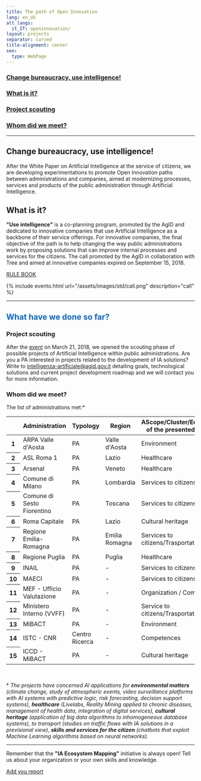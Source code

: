 ```yaml
---
title: The path of Open Innovation
lang: en_US
alt_langs:
  it_IT: openinnovation/
layout: projects
separator: curved
title-alignment: center
seo:
  type: WebPage
---
```


<h3><a href="#cambia">Change bureaucracy, use intelligence!</a></h3>
<h3><a href="#cosa">What is it?</a></h3>
<h3><a href="#scouting">Project scouting</a></h3>
<h3><a href="#incontro"> Whom did we meet?</a></h3>




<hr class="sep">

<a name="cambia"></a>
## Change bureaucracy, use intelligence! ##

After the White Paper on Artificial Intelligence at the service of citizens, we are developing experimentations to promote Open Innovation paths between administrations and companies, aimed at modernizing processes, services and products of the public administration through Artificial Intelligence.

<a name="cosa"></a>
## What is it? ##
<b>"Use intelligence"</b> is a co-planning program, promoted by the AgID and dedicated to innovative companies that use Artificial Intelligence as a backbone of their service offerings. For innovative companies, the final objective of the path is to help changing the way public administrations work by proposing solutions that can improve internal processes and services for the citizens. 
The call promoted by the AgID in collaboration with Tree and aimed at innovative companies expired on September 15, 2018.



<a role="button" href="https://ia.italia.it/assets/regolamento.pdf" class="Button Button--default u-borderShadow-m u-text-r-xxs u-padding-r-all u-color-teal-70" target="_blank">RULE BOOK</a>


{% include evento.html url="/assets/images/std/call.png" description="call" %}


<hr class="sep">


<h2 style="color:#06c!important;">What have we done so far?</h2>

<a name="scouting"></a>
### Project scouting
After the [event](../../evento-21marzo) on March 21, 2018, we opened the scouting phase of possible projects of Artificial Intelligence within public administrations.
Are you a PA interested in projects related to the development of IA solutions? Write to <intelligenza-artificiale@agid.gov.it> detailing goals, technological solutions and current project development roadmap and we will contact you for more information.

<a name="incontro"></a>
### Whom did we meet?
The list of administrations met:\*

<div class="table-responsive">
<table class="table table-striped">
<thead>
  <tr>
    <th scope="col"></th>
    <th scope="col">Administration</th>
    <th scope="col">Typology</th>
    <th scope="col">Region</th>
    <th scope="col">AScope/Cluster/Ecosystem<br>of the presented project</th>
  </tr>
</thead>
<tbody>
  <tr>
    <th scope="row">1</th>
    <td>ARPA Valle d'Aosta<br></td>
    <td>PA</td>
    <td>Valle d'Aosta</td>
    <td>Environment</td>
  </tr>
  <tr>
    <th scope="row">2</th>
    <td>ASL Roma 1</td>
    <td>PA</td>
    <td>Lazio</td>
    <td>Healthcare</td>
  </tr>
  <tr>
    <th scope="row">3</th>
    <td>Arsenal</td>
    <td>PA</td>
    <td>Veneto</td>
    <td>Healthcare</td>
  </tr>
  <tr>
    <th scope="row">4</th>
    <td>Comune di Milano</td>
    <td>PA</td>
    <td>Lombardia</td>
    <td>Services to citizens</td>
  </tr>
  <tr>
    <th scope="row">5</th>
    <td>Comune di Sesto Fiorentino</td>
    <td>PA</td>
    <td>Toscana</td>
    <td>Services to citizens</td>
  </tr>
  <tr>
    <th scope="row">6</th>
    <td>Roma Capitale</td>
    <td>PA</td>
    <td>Lazio</td>
    <td>Cultural heritage</td>
  </tr>
  <tr>
    <th scope="row">7</th>
    <td>Regione Emilia-Romagna</td>
    <td>PA</td>
    <td>Emilia Romagna</td>
    <td>Services to citizens/Trasportation</td>
  </tr>
  <tr>
    <th scope="row">8</th>
    <td>Regione Puglia</td>
    <td>PA</td>
    <td>Puglia</td>
    <td>Healthcare</td>
  </tr>
  <tr>
    <th scope="row">9</th>
    <td>INAIL</td>
    <td>PA</td>
    <td>-</td>
    <td>Services to citizens</td>
  </tr>
  <tr>
    <th scope="row">10</th>
    <td>MAECI</td>
    <td>PA</td>
    <td>-</td>
    <td>Services to citizens</td>
  </tr>
  <tr>
    <th scope="row">11</th>
    <td>MEF - Ufficio Valutazione</td>
    <td>PA</td>
    <td>-</td>
    <td>Organization / Comptences</td>
  </tr>
  <tr>
    <th scope="row">12</th>
    <td>Ministero Interno (VVFF)</td>
    <td>PA</td>
    <td>-</td>
    <td>Service to citizens/Trasportation</td>
  </tr>
  <tr>
    <th scope="row">13</th>
    <td>MiBACT</td>
    <td>PA</td>
    <td>-</td>
    <td>Environment</td>
  </tr>
  <tr>
    <th scope="row">14</th>
    <td>ISTC - CNR</td>
    <td>Centro Ricerca</td>
    <td>-</td>
    <td>Competences</td>
  </tr>
  <tr>
    <th scope="row">15</th>
    <td>ICCD - MiBACT</td>
    <td>PA</td>
    <td>-</td>
    <td>Cultural heritage</td>
  </tr>
  </tbody>
</table>
</div>

&nbsp;

\* *The projects have concerned AI applications for **environmental matters** (climate change, study of atmospheric events, video surveillance platforms with AI systems with predictive logic, risk forecasting, decision support systems), **healthcare** (Livelabs, Reality Mining applied to chronic diseases, management of health data, integration of digital services), **cultural heritage** (application of big data algorithms to inhomogeneous database systems), to transport (studies on traffic flows with IA solutions in a previsional view), **skills and services for the citizen** (chatbots that exploit Machine Learning algorithms based on neural networks).*

<hr class="sep">

Remember that the **"IA Ecosystem Mapping"** initiative is always open!
Tell us about your organization or your own skills and knowledge.

<a role="button" href="https://goo.gl/forms/USYhvXVrJcCbtyG32" class="Button Button--default u-borderShadow-m u-text-r-xxs u-padding-r-all u-color-teal-70" target="_blank">Add you report</a>

